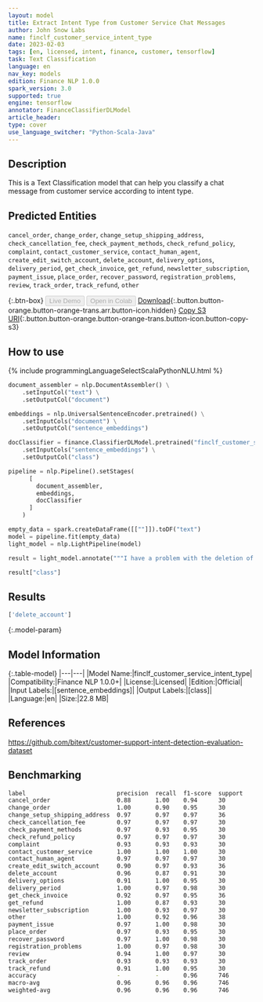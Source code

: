 ```yaml
---
layout: model
title: Extract Intent Type from Customer Service Chat Messages
author: John Snow Labs
name: finclf_customer_service_intent_type
date: 2023-02-03
tags: [en, licensed, intent, finance, customer, tensorflow]
task: Text Classification
language: en
nav_key: models
edition: Finance NLP 1.0.0
spark_version: 3.0
supported: true
engine: tensorflow
annotator: FinanceClassifierDLModel
article_header:
type: cover
use_language_switcher: "Python-Scala-Java"
---
```


## Description

This is a Text Classification model that can help you classify a chat message from customer service according to intent type.

## Predicted Entities

`cancel_order`, `change_order`, `change_setup_shipping_address`, `check_cancellation_fee`, `check_payment_methods`, `check_refund_policy`, `complaint`, `contact_customer_service`, `contact_human_agent`, `create_edit_switch_account`, `delete_account`, `delivery_options`, `delivery_period`, `get_check_invoice`, `get_refund`, `newsletter_subscription`, `payment_issue`, `place_order`, `recover_password`, `registration_problems`, `review`, `track_order`, `track_refund`, `other`

{:.btn-box}
<button class="button button-orange" disabled>Live Demo</button>
<button class="button button-orange" disabled>Open in Colab</button>
[Download](https://s3.amazonaws.com/auxdata.johnsnowlabs.com/finance/models/finclf_customer_service_intent_type_en_1.0.0_3.0_1675427852317.zip){:.button.button-orange.button-orange-trans.arr.button-icon.hidden}
[Copy S3 URI](s3://auxdata.johnsnowlabs.com/finance/models/finclf_customer_service_intent_type_en_1.0.0_3.0_1675427852317.zip){:.button.button-orange.button-orange-trans.button-icon.button-copy-s3}

## How to use



<div class="tabs-box" markdown="1">
{% include programmingLanguageSelectScalaPythonNLU.html %}

```python
document_assembler = nlp.DocumentAssembler() \
    .setInputCol("text") \
    .setOutputCol("document")

embeddings = nlp.UniversalSentenceEncoder.pretrained() \
    .setInputCols("document") \
    .setOutputCol("sentence_embeddings")

docClassifier = finance.ClassifierDLModel.pretrained("finclf_customer_service_intent_type", "en", "finance/models")\
    .setInputCols("sentence_embeddings") \
    .setOutputCol("class")

pipeline = nlp.Pipeline().setStages(
      [
        document_assembler,
        embeddings,
        docClassifier
      ]
    )

empty_data = spark.createDataFrame([[""]]).toDF("text")
model = pipeline.fit(empty_data)
light_model = nlp.LightPipeline(model)

result = light_model.annotate("""I have a problem with the deletion of my Premium account.""")

result["class"]
```

</div>

## Results

```bash
['delete_account']
```

{:.model-param}
## Model Information

{:.table-model}
|---|---|
|Model Name:|finclf_customer_service_intent_type|
|Compatibility:|Finance NLP 1.0.0+|
|License:|Licensed|
|Edition:|Official|
|Input Labels:|[sentence_embeddings]|
|Output Labels:|[class]|
|Language:|en|
|Size:|22.8 MB|

## References

https://github.com/bitext/customer-support-intent-detection-evaluation-dataset

## Benchmarking

```bash
label                          precision  recall  f1-score  support 
cancel_order                   0.88       1.00    0.94      30      
change_order                   1.00       0.90    0.95      30      
change_setup_shipping_address  0.97       0.97    0.97      36      
check_cancellation_fee         0.97       0.97    0.97      30      
check_payment_methods          0.97       0.93    0.95      30      
check_refund_policy            0.97       0.97    0.97      30      
complaint                      0.93       0.93    0.93      30      
contact_customer_service       1.00       1.00    1.00      30      
contact_human_agent            0.97       0.97    0.97      30      
create_edit_switch_account     0.90       0.97    0.93      36      
delete_account                 0.96       0.87    0.91      30      
delivery_options               0.91       1.00    0.95      30      
delivery_period                1.00       0.97    0.98      30      
get_check_invoice              0.92       0.97    0.95      36      
get_refund                     1.00       0.87    0.93      30      
newsletter_subscription        1.00       0.93    0.97      30      
other                          1.00       0.92    0.96      38      
payment_issue                  0.97       1.00    0.98      30      
place_order                    0.97       0.93    0.95      30      
recover_password               0.97       1.00    0.98      30      
registration_problems          1.00       0.97    0.98      30      
review                         0.94       1.00    0.97      30      
track_order                    0.93       0.93    0.93      30      
track_refund                   0.91       1.00    0.95      30      
accuracy                       -          -       0.96      746     
macro-avg                      0.96       0.96    0.96      746     
weighted-avg                   0.96       0.96    0.96      746      
```
